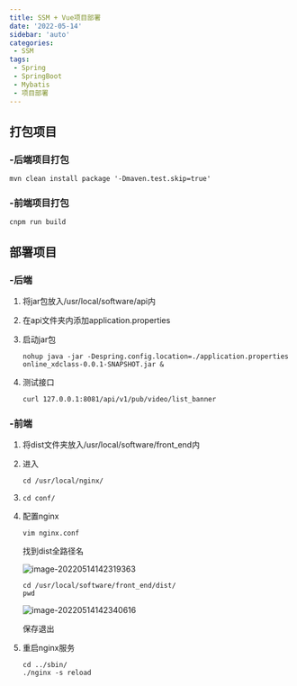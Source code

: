 ```yaml
---
title: SSM + Vue项目部署
date: '2022-05-14'
sidebar: 'auto'
categories:
 - SSM
tags:
 - Spring
 - SpringBoot
 - Mybatis
 - 项目部署
---
```

## 打包项目

### -后端项目打包

~~~
mvn clean install package '-Dmaven.test.skip=true'
~~~

### -前端项目打包

~~~
cnpm run build
~~~



## 部署项目

### -后端

1. 将jar包放入/usr/local/software/api内
2. 在api文件夹内添加application.properties

3. 启动jar包

   ~~~
   nohup java -jar -Despring.config.location=./application.properties online_xdclass-0.0.1-SNAPSHOT.jar &
   ~~~

4. 测试接口

   ~~~
   curl 127.0.0.1:8081/api/v1/pub/video/list_banner
   ~~~

### -前端

1. 将dist文件夹放入/usr/local/software/front_end内

2. 进入

   ~~~
   cd /usr/local/nginx/
   ~~~

3. ~~~
   cd conf/
   ~~~

4. 配置nginx

   ~~~
   vim nginx.conf
   ~~~

   找到dist全路径名

   ![image-20220514142319363](./SSMdeployment.assets/image-20220514142319363.png)

   ~~~
   cd /usr/local/software/front_end/dist/
   pwd
   ~~~

   ![image-20220514142340616](./SSMdeployment.assets/image-20220514142340616.png)

   保存退出

5. 重启nginx服务

   ~~~
   cd ../sbin/
   ./nginx -s reload
   ~~~

